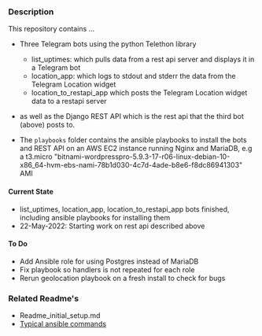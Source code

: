 ### Description
This repository contains ...
* Three Telegram bots using the python Telethon library
    * list_uptimes: which pulls data from a rest api server and displays it in a Telegram bot
    * location_app: which logs to stdout and stderr the data from the Telegram Location widget
    * location_to_restapi_app which posts the Telegram Location widget data to a restapi server

* as well as the  Django REST API which is the rest api that the third bot (above) posts to.

* The `playbooks` folder contains the ansible playbooks to install the bots and REST API on an
AWS EC2 instance running Nginx and MariaDB, e.g a t3.micro "bitnami-wordpresspro-5.9.3-17-r06-linux-debian-10-x86_64-hvm-ebs-nami-78b1d030-4c7d-4ade-b8e6-f8dc86941303" AMI

#### Current State
  * list_uptimes, location_app, location_to_restapi_app bots finished, including ansible playbooks for installing them
  * 22-May-2022: Starting work on rest api described above

#### To Do
* Add Ansible role for using Postgres instead of MariaDB 
* Fix playbook so handlers is not repeated for each role
* Rerun geolocation playbook on a fresh install to check for bugs

### Related Readme's
* Readme_initial_setup.md
* [Typical ansible commands](https://github.com/johnedstone/telegram-telethon/tree/main/ansible_playbook)

<!---
# vim: ai et ts=4 sw=4 sts=4 nu
-->
